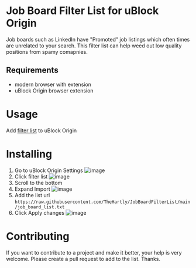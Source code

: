 # Job Board Filter List for uBlock Origin

Job boards such as LinkedIn have "Promoted" job listings which often times are unrelated to your search. This filter list can help weed out low quality positions from spamy comapnies.

## Requirements
  
- modern browser with extension
- uBlock Origin browser extension


# Usage

Add [filter list](https://github.com/TheHartly/JobBoardFilterList/blob/main/job_board_list.txt) to uBlock Origin

# Installing

1. Go to uBlock Origin Settings
  ![image](https://github.com/TheHartly/JobBoardFilterList/assets/124456303/0b241df0-1b7e-45ee-b213-d54995f6af16)
2. Click filter list
   ![image](https://github.com/TheHartly/JobBoardFilterList/assets/124456303/2ce7f9e9-b20e-439c-a231-c6125c320148)
4. Scroll to the bottom
5. Expand Import
   ![image](https://github.com/TheHartly/JobBoardFilterList/assets/124456303/3ccf820b-a299-4006-966e-ad918ca428ab)
7. Add the list url `https://raw.githubusercontent.com/TheHartly/JobBoardFilterList/main/job_board_list.txt`
8. Click Apply changes
   ![image](https://github.com/TheHartly/JobBoardFilterList/assets/124456303/94212b6b-5610-410c-9fa8-69634a484ce5)

# Contributing

If you want to contribute to a project and make it better, your help is very welcome. Please create a pull request to add to the list. Thanks.
